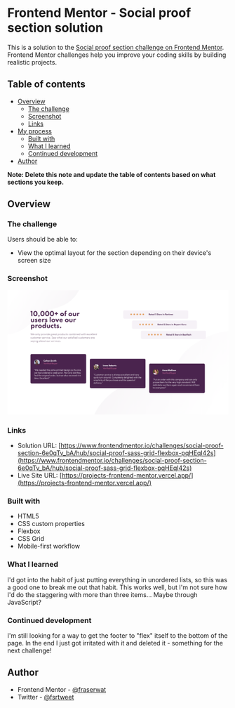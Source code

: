 # Frontend Mentor - Social proof section solution

This is a solution to the [Social proof section challenge on Frontend Mentor](https://www.frontendmentor.io/challenges/social-proof-section-6e0qTv_bA). Frontend Mentor challenges help you improve your coding skills by building realistic projects.

## Table of contents

- [Overview](#overview)
  - [The challenge](#the-challenge)
  - [Screenshot](#screenshot)
  - [Links](#links)
- [My process](#my-process)
  - [Built with](#built-with)
  - [What I learned](#what-i-learned)
  - [Continued development](#continued-development)
- [Author](#author)

**Note: Delete this note and update the table of contents based on what sections you keep.**

## Overview

### The challenge

Users should be able to:

- View the optimal layout for the section depending on their device's screen size

### Screenshot

![](design/screenshot.png)

### Links

- Solution URL: [https://www.frontendmentor.io/challenges/social-proof-section-6e0qTv_bA/hub/social-proof-sass-grid-flexbox-pqHEqI42s](https://www.frontendmentor.io/challenges/social-proof-section-6e0qTv_bA/hub/social-proof-sass-grid-flexbox-pqHEqI42s)
- Live Site URL: [https://projects-frontend-mentor.vercel.app/](https://projects-frontend-mentor.vercel.app/)

### Built with

- HTML5
- CSS custom properties
- Flexbox
- CSS Grid
- Mobile-first workflow

### What I learned

I'd got into the habit of just putting everything in unordered lists, so this was a good one to break me out that habit. This works well, but I'm not sure how I'd do the staggering with more than three items... Maybe through JavaScript?

### Continued development

I'm still looking for a way to get the footer to "flex" itself to the bottom of the page. In the end I just got irritated with it and deleted it - something for the next challenge!

## Author

- Frontend Mentor - [@fraserwat](https://www.frontendmentor.io/profile/fraserwat)
- Twitter - [@fsrtweet](https://www.twitter.com/fsrtweet)
